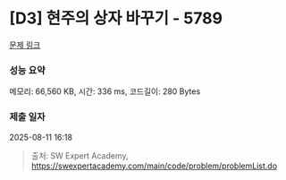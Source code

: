 # [D3] 현주의 상자 바꾸기 - 5789 

[문제 링크](https://swexpertacademy.com/main/code/problem/problemDetail.do?contestProbId=AWYygN36Qn8DFAVm) 

### 성능 요약

메모리: 66,560 KB, 시간: 336 ms, 코드길이: 280 Bytes

### 제출 일자

2025-08-11 16:18



> 출처: SW Expert Academy, https://swexpertacademy.com/main/code/problem/problemList.do